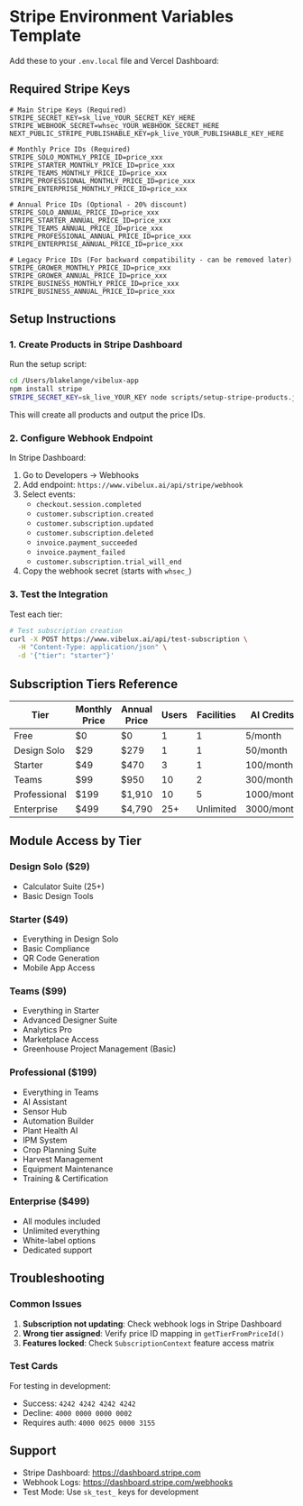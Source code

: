 # Stripe Environment Variables Template

Add these to your `.env.local` file and Vercel Dashboard:

## Required Stripe Keys
```env
# Main Stripe Keys (Required)
STRIPE_SECRET_KEY=sk_live_YOUR_SECRET_KEY_HERE
STRIPE_WEBHOOK_SECRET=whsec_YOUR_WEBHOOK_SECRET_HERE
NEXT_PUBLIC_STRIPE_PUBLISHABLE_KEY=pk_live_YOUR_PUBLISHABLE_KEY_HERE

# Monthly Price IDs (Required)
STRIPE_SOLO_MONTHLY_PRICE_ID=price_xxx
STRIPE_STARTER_MONTHLY_PRICE_ID=price_xxx
STRIPE_TEAMS_MONTHLY_PRICE_ID=price_xxx
STRIPE_PROFESSIONAL_MONTHLY_PRICE_ID=price_xxx
STRIPE_ENTERPRISE_MONTHLY_PRICE_ID=price_xxx

# Annual Price IDs (Optional - 20% discount)
STRIPE_SOLO_ANNUAL_PRICE_ID=price_xxx
STRIPE_STARTER_ANNUAL_PRICE_ID=price_xxx
STRIPE_TEAMS_ANNUAL_PRICE_ID=price_xxx
STRIPE_PROFESSIONAL_ANNUAL_PRICE_ID=price_xxx
STRIPE_ENTERPRISE_ANNUAL_PRICE_ID=price_xxx

# Legacy Price IDs (For backward compatibility - can be removed later)
STRIPE_GROWER_MONTHLY_PRICE_ID=price_xxx
STRIPE_GROWER_ANNUAL_PRICE_ID=price_xxx
STRIPE_BUSINESS_MONTHLY_PRICE_ID=price_xxx
STRIPE_BUSINESS_ANNUAL_PRICE_ID=price_xxx
```

## Setup Instructions

### 1. Create Products in Stripe Dashboard

Run the setup script:
```bash
cd /Users/blakelange/vibelux-app
npm install stripe
STRIPE_SECRET_KEY=sk_live_YOUR_KEY node scripts/setup-stripe-products.js
```

This will create all products and output the price IDs.

### 2. Configure Webhook Endpoint

In Stripe Dashboard:
1. Go to Developers → Webhooks
2. Add endpoint: `https://www.vibelux.ai/api/stripe/webhook`
3. Select events:
   - `checkout.session.completed`
   - `customer.subscription.created`
   - `customer.subscription.updated`
   - `customer.subscription.deleted`
   - `invoice.payment_succeeded`
   - `invoice.payment_failed`
   - `customer.subscription.trial_will_end`
4. Copy the webhook secret (starts with `whsec_`)

### 3. Test the Integration

Test each tier:
```bash
# Test subscription creation
curl -X POST https://www.vibelux.ai/api/test-subscription \
  -H "Content-Type: application/json" \
  -d '{"tier": "starter"}'
```

## Subscription Tiers Reference

| Tier | Monthly Price | Annual Price | Users | Facilities | AI Credits |
|------|--------------|--------------|-------|------------|------------|
| Free | $0 | $0 | 1 | 1 | 5/month |
| Design Solo | $29 | $279 | 1 | 1 | 50/month |
| Starter | $49 | $470 | 3 | 1 | 100/month |
| Teams | $99 | $950 | 10 | 2 | 300/month |
| Professional | $199 | $1,910 | 10 | 5 | 1000/month |
| Enterprise | $499 | $4,790 | 25+ | Unlimited | 3000/month |

## Module Access by Tier

### Design Solo ($29)
- Calculator Suite (25+)
- Basic Design Tools

### Starter ($49)
- Everything in Design Solo
- Basic Compliance
- QR Code Generation
- Mobile App Access

### Teams ($99)
- Everything in Starter
- Advanced Designer Suite
- Analytics Pro
- Marketplace Access
- Greenhouse Project Management (Basic)

### Professional ($199)
- Everything in Teams
- AI Assistant
- Sensor Hub
- Automation Builder
- Plant Health AI
- IPM System
- Crop Planning Suite
- Harvest Management
- Equipment Maintenance
- Training & Certification

### Enterprise ($499)
- All modules included
- Unlimited everything
- White-label options
- Dedicated support

## Troubleshooting

### Common Issues

1. **Subscription not updating**: Check webhook logs in Stripe Dashboard
2. **Wrong tier assigned**: Verify price ID mapping in `getTierFromPriceId()`
3. **Features locked**: Check `SubscriptionContext` feature access matrix

### Test Cards

For testing in development:
- Success: `4242 4242 4242 4242`
- Decline: `4000 0000 0000 0002`
- Requires auth: `4000 0025 0000 3155`

## Support

- Stripe Dashboard: https://dashboard.stripe.com
- Webhook Logs: https://dashboard.stripe.com/webhooks
- Test Mode: Use `sk_test_` keys for development